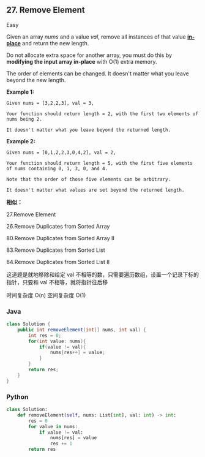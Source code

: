 

## 27. Remove Element

Easy

Given an array *nums* and a value *val*, remove all instances of that value [**in-place**](https://en.wikipedia.org/wiki/In-place_algorithm) and return the new length.

Do not allocate extra space for another array, you must do this by **modifying the input array in-place** with O(1) extra memory.

The order of elements can be changed. It doesn't matter what you leave beyond the new length.

**Example 1:**

```shell
Given nums = [3,2,2,3], val = 3,

Your function should return length = 2, with the first two elements of nums being 2.

It doesn't matter what you leave beyond the returned length.
```

**Example 2:**

```shell
Given nums = [0,1,2,2,3,0,4,2], val = 2,

Your function should return length = 5, with the first five elements of nums containing 0, 1, 3, 0, and 4.

Note that the order of those five elements can be arbitrary.

It doesn't matter what values are set beyond the returned length.
```

**相似：**

27.Remove Element

26.Remove Duplicates from Sorted Array

80.Remove Duplicates from Sorted Array II

83.Remove Duplicates from Sorted List

84.Remove Duplicates from Sorted List II

这道题是就地移除和给定 val 不相等的数，只需要遍历数组，设置一个记录下标的指针，只要和 val 不相等，就将指针往后移

时间复杂度 O(n)  空间复杂度 O(1)

### Java

```java
class Solution {
    public int removeElement(int[] nums, int val) {
        int res = 0;
        for(int value: nums){
            if(value != val){
                nums[res++] = value;
            }
        }
        return res;
    }
}
```

### Python

```python
class Solution:
    def removeElement(self, nums: List[int], val: int) -> int:
        res = 0
        for value in nums:
            if value != val:
                nums[res] = value
                res += 1
        return res
```

